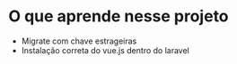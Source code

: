 # O que aprende nesse projeto 

  - Migrate com chave estrageiras 
  - Instalação correta do vue.js dentro do laravel 
  